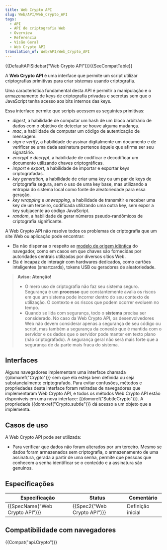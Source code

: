 ```yaml
---
title: Web Crypto API
slug: Web/API/Web_Crypto_API
tags:
  - API
  - API de criptografia Web
  - Overview
  - Referencia
  - Visão Geral
  - Web Crypto API
translation_of: Web/API/Web_Crypto_API
---
```

{{DefaultAPISidebar("Web Crypto API")}}{{SeeCompatTable}}

A **Web Crypto API** é uma interface que permite um script utilizar criptografias primitivas para criar sistemas usando criptografia.

Uma característica fundamental desta API é permitir a manipulação e o armazenamento de keys de criptografia privadas e secretas sem que o JavaScript tenha acesso aos bits internos das keys.

Essa interface permite que scripts acessem as seguintes primitivas:

- _digest_, a habilidade de computar um hash de um bloco arbitrário de dados com o objetivo de detectar se houve alguma mudança.
- _mac_, a habilidade de computar um código de autenticação de mensagem.
- _sign_ e _verify_, a habilidade de assinar digitalmente um documento e de verificar se uma dada assinatura pertence àquele que afirma ser seu signatário.
- _encrypt_ e _decrypt_, a habilidade de codificar e decodificar um documento utilizando chaves criptográficas.
- _import_ e _export_, a habilidade de importar e exportar keys criptografadas.
- _key generation_, a habilidade de criar uma key ou um par de keys de criptografia segura, sem o uso de uma key base, mas utilizando a entropia do sistema local como fonte de aleatoriedade para essa geração.
- _key wrapping_ e _unwrapping_, a habilidade de transmitir e receber uma key de um terceiro, codificada utilizando uma outra key, sem expor a key subjacente ao código JavaScript.
- _random_, a habilidade de gerar números pseudo-randômicos de criptografia significante.

A Web Crypto API não resolve todos os problemas de criptografia que um site Web ou aplicação pode encontrar:

- Ela não dispensa o respeito ao [modelo de origem idêntica](/pt-BR/docs/Web/Security/Same-origin_policy) do navegador, como em casos em que chaves são fornecidas por autoridades centrais utilizadas por diversos sítios Web.
- Ela é incapaz de interagir com hardwares dedicados, como cartões inteligentes (smartcards), tokens USB ou geradores de aleatoriedade.

> **Aviso:** **Atenção!**
>
> - O mero uso de criptografia não faz seu sistema seguro. Segurança é um **processo** que constantemente avalia os riscos em que um sistema pode incorrer dentro do seu contexto de utilização. O contexto e os riscos que podem ocorrer evoluem no tempo.
> - Quando se lida com segurança, todo o **sistema** precisa ser considerado. No caso da Web Crypto API, os desenvolvedores Web não devem considerar apenas a segurança de seu código ou script, mas também a segurança da conexão que é mantida com o servidor e os dados que o servidor pode manter em texto plano (não criptografado). A segurança geral não será mais forte que a segurança de da parte mais fraca do sistema.

## Interfaces

Alguns navegadores implementam uma interface chamada {{domxref("Crypto")}} sem que ela esteja bem definida ou seja substancialmente criptografado. Para evitar confusões, métodos e propriedades desta interface foram retiradas de navegadores que implementaram Web Crypto API, e todos os métodos Web Crypto API estão disponíveis em uma nova interface: {{domxref("SubtleCrypto")}}. A propriedade {{domxref("Crypto.subtle")}} dá acesso a um objeto que a implementa.

## Casos de uso

A Web Crypto API pode ser utilizada:

- Para verificar que dados não foram alterados por um terceiro. Mesmo se dados foram armazenados sem criptografia, o armazenamento de uma assinatura, gerada a partir de uma senha, permite que pessoas que conhecem a senha identificar se o conteúdo e a assinatura são genuínos.

## Especificações

| Especificação                            | Status                               | Comentário        |
| ---------------------------------------- | ------------------------------------ | ----------------- |
| {{SpecName("Web Crypto API")}} | {{Spec2("Web Crypto API")}} | Definição inicial |

## Compatibilidade com navegadores

{{Compat("api.Crypto")}}
